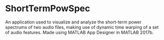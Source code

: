 # ShortTermPowSpec
An application used to visualize and analyze the short-term power spectrums of two audio files, making use of dynamic time warping of a set of audio features. Made using MATLAB App Designer in MATLAB 2017b.
